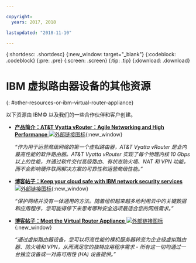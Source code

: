 ```yaml
---

copyright:
  years: 2017, 2018

lastupdated: "2018-11-10"

---
```


{:shortdesc: .shortdesc}
{:new_window: target="_blank"}
{:codeblock: .codeblock}
{:pre: .pre}
{:screen: .screen}
{:tip: .tip}
{:download: .download}

# IBM 虚拟路由器设备的其他资源
{: #other-resources-or-ibm-virtual-router-appliance}

以下资源由 IBM© 以及我们的一些合作伙伴和客户创建。

* [**产品简介：AT&T Vyatta vRouter：Agile Networking and High Performance** ![外部链接图标](../../icons/launch-glyph.svg "外部链接图标")](https://ibm.box.com/s/v1kp0nhfa8eqmnj0klosc8zkgixzcis2){:new_window}

    *“作为用于运营商级网络的第一个虚拟路由器，AT&T Vyatta vRouter 是业内最高性能的软件路由器。AT&T Vyatta vRouter 实现了每个物理内核 10 Gbps 以上的性能，并通过软件交付高级路由、有状态防火墙、NAT 和 VPN 功能，而不会影响硬件联网解决方案的可靠性和运营商级性能。”*

* [**博客帖子：Keep your cloud safe with IBM network security services** ![外部链接图标](../../icons/launch-glyph.svg "外部链接图标")](https://www.ibm.com/blogs/bluemix/2017/09/keep-cloud-safe-ibm-network-security-services/){:new_window}

    *“保护网络并没有一体通用的方法。随着组织越来越多地利用云中的关键数据和应用程序，您可能得停下来思考哪种安全选项最适合您的网络需求。”*
    
* [**博客帖子：Meet the Virtual Router Appliance** ![外部链接图标](../../icons/launch-glyph.svg "外部链接图标")](https://www.ibm.com/blogs/bluemix/2017/07/virtual-router-appliance/){:new_window}

    *“通过虚拟路由器设备，您可以将高性能的裸机服务器转变为企业级虚拟路由器、防火墙和 VPN，从而满足您的独特应用程序需求 - 所有这一切均通过一台独立设备或一对高可用性 (HA) 设备提供。”*
